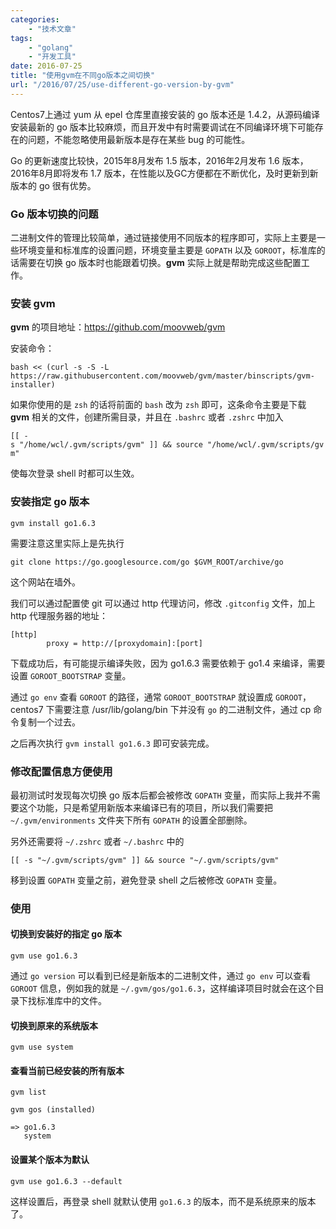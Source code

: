 ```yaml
---
categories:
    - "技术文章"
tags:
    - "golang"
    - "开发工具"
date: 2016-07-25
title: "使用gvm在不同go版本之间切换"
url: "/2016/07/25/use-different-go-version-by-gvm"
---
```


Centos7上通过 yum 从 epel 仓库里直接安装的 go 版本还是 1.4.2，从源码编译安装最新的 go 版本比较麻烦，而且开发中有时需要调试在不同编译环境下可能存在的问题，不能忽略使用最新版本是存在某些 bug 的可能性。

<!--more-->

Go 的更新速度比较快，2015年8月发布 1.5 版本，2016年2月发布 1.6 版本，2016年8月即将发布 1.7 版本，在性能以及GC方便都在不断优化，及时更新到新版本的 go 很有优势。

### Go 版本切换的问题

二进制文件的管理比较简单，通过链接使用不同版本的程序即可，实际上主要是一些环境变量和标准库的设置问题，环境变量主要是 `GOPATH` 以及 `GOROOT`，标准库的话需要在切换 go 版本时也能跟着切换。**gvm** 实际上就是帮助完成这些配置工作。

### 安装 gvm

**gvm** 的项目地址：https://github.com/moovweb/gvm

安装命令：

`bash << (curl -s -S -L https://raw.githubusercontent.com/moovweb/gvm/master/binscripts/gvm-installer)`

如果你使用的是 `zsh` 的话将前面的 `bash` 改为 `zsh` 即可，这条命令主要是下载 **gvm** 相关的文件，创建所需目录，并且在 `.bashrc` 或者 `.zshrc` 中加入

`[[ -s "/home/wcl/.gvm/scripts/gvm" ]] && source "/home/wcl/.gvm/scripts/gvm"`

使每次登录 shell 时都可以生效。

### 安装指定 go 版本

`gvm install go1.6.3`

需要注意这里实际上是先执行

`git clone https://go.googlesource.com/go $GVM_ROOT/archive/go`

这个网站在墙外。

我们可以通过配置使 git 可以通过 http 代理访问，修改 `.gitconfig` 文件，加上 http 代理服务器的地址：

```
[http]
        proxy = http://[proxydomain]:[port]
```

下载成功后，有可能提示编译失败，因为 go1.6.3 需要依赖于 go1.4 来编译，需要设置 `GOROOT_BOOTSTRAP` 变量。

通过 `go env` 查看 `GOROOT` 的路径，通常 `GOROOT_BOOTSTRAP` 就设置成 `GOROOT`，centos7 下需要注意 /usr/lib/golang/bin 下并没有 `go` 的二进制文件，通过 cp 命令复制一个过去。

之后再次执行 `gvm install go1.6.3` 即可安装完成。

### 修改配置信息方便使用

最初测试时发现每次切换 go 版本后都会被修改 `GOPATH` 变量，而实际上我并不需要这个功能，只是希望用新版本来编译已有的项目，所以我们需要把 `~/.gvm/environments` 文件夹下所有 `GOPATH` 的设置全部删除。

另外还需要将 `~/.zshrc` 或者 `~/.bashrc` 中的

`[[ -s "~/.gvm/scripts/gvm" ]] && source "~/.gvm/scripts/gvm"`

移到设置 `GOPATH` 变量之前，避免登录 shell 之后被修改 `GOPATH` 变量。

### 使用

#### 切换到安装好的指定 go 版本

`gvm use go1.6.3`

通过 `go version` 可以看到已经是新版本的二进制文件，通过 `go env` 可以查看 `GOROOT` 信息，例如我的就是 `~/.gvm/gos/go1.6.3`，这样编译项目时就会在这个目录下找标准库中的文件。

#### 切换到原来的系统版本

`gvm use system`

#### 查看当前已经安装的所有版本

`gvm list`

```
gvm gos (installed)

=> go1.6.3
   system
```

#### 设置某个版本为默认

`gvm use go1.6.3 --default`

这样设置后，再登录 shell 就默认使用 `go1.6.3` 的版本，而不是系统原来的版本了。
